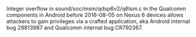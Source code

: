 Integer overflow in sound/soc/msm/qdsp6v2/q6lsm.c in the Qualcomm components in Android before 2016-08-05 on Nexus 6 devices allows attackers to gain privileges via a crafted application, aka Android internal bug 28813987 and Qualcomm internal bug CR792367.